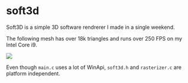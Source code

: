 # soft3d
Soft3D is a simple 3D software rendrerer I made in a single weekend.

The following mesh has over 18k triangles and runs over 250 FPS on my Intel Core i9.

![](dog.gif)

Even though `main.c` uses a lot of WinApi, `soft3d.h` and `rasterizer.c` are platform independent.

